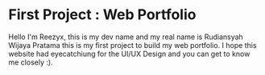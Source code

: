 # First Project : Web Portfolio

Hello I'm Reezyx, this is my dev name and my real name is Rudiansyah Wijaya Pratama
this is my first project to build my web portfolio. I hope this website had eyecatchiung
for the UI/UX Design and you can get to know me closely :). 